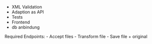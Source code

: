 - XML Validation
- Adaption as API
- Tests
- Frontend
- db anbindung

Required Endpoints:
    - Accept files
    - Transform file
    - Save file + original